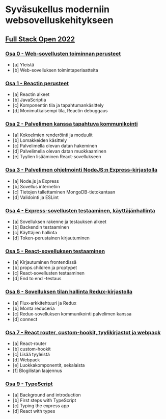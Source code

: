 # Syväsukellus moderniin websovelluskehitykseen

## [Full Stack Open 2022](https://fullstackopen.com/)

### [Osa 0 - Web-sovellusten toiminnan perusteet](https://fullstackopen.com/osa0)

- [a] Yleistä
- [b] Web-sovelluksen toimintaperiaatteita

### [Osa 1 - Reactin perusteet](https://fullstackopen.com/osa1)

- [a] Reactin alkeet
- [b] JavaScriptia
- [c] Komponentin tila ja tapahtumankäsittely
- [d] Monimutkaisempi tila, Reactin debuggaus

### [Osa 2 - Palvelimen kanssa tapahtuva kommunikointi](https://fullstackopen.com/osa2)

- [a] Kokoelmien renderöinti ja moduulit
- [b] Lomakkeiden käsittely
- [c] Palvelimella olevan datan hakeminen
- [d] Palvelimella olevan datan muokkaaminen
- [e] Tyylien lisääminen React-sovellukseen

### [Osa 3 - Palvelimen ohjelmointi NodeJS:n Express-kirjastolla](https://fullstackopen.com/osa3)

- [a] Node.js ja Express
- [b] Sovellus internetiin
- [c] Tietojen tallettaminen MongoDB-tietokantaan
- [d] Validointi ja ESLint

### [Osa 4 - Express-sovellusten testaaminen, käyttäjänhallinta](https://fullstackopen.com/osa4)

- [a] Sovelluksen rakenne ja testauksen alkeet
- [b] Backendin testaaminen
- [c] Käyttäjien hallinta
- [d] Token-perustainen kirjautuminen

### [Osa 5 - React-sovelluksen testaaminen](https://fullstackopen.com/osa5)

- [a] Kirjautuminen frontendissä
- [b] props.children ja proptypet
- [c] React-sovellusten testaaminen
- [d] End to end -testaus

### [Osa 6 - Sovelluksen tilan hallinta Redux-kirjastolla](https://fullstackopen.com/osa6)

- [a] Flux-arkkitehtuuri ja Redux
- [b] Monta reduceria
- [c] Redux-sovelluksen kommunikointi palvelimen kanssa
- [d] connect

### [Osa 7 - React router, custom-hookit, tyylikirjastot ja webpack](https://fullstackopen.com/osa7)

- [a] React-router
- [b] custom-hookit
- [c] Lisää tyyleistä
- [d] Webpack
- [e] Luokkakomponentit, sekalaista
- [f] Blogilistan laajennus

### [Osa 9 - TypeScript](https://fullstackopen.com/en/part9)

- [a] Background and introduction
- [b] First steps with TypeScript
- [c] Typing the express app
- [d] React with types
